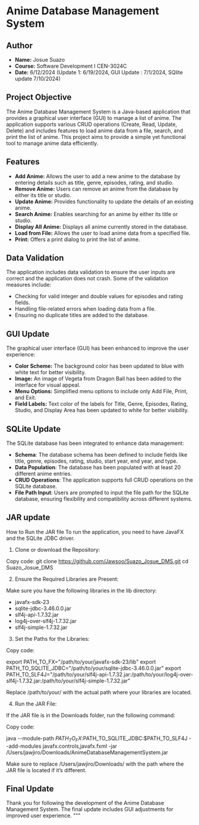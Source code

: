 # Anime Database Management System

## Author
- **Name:** Josue Suazo
- **Course:** Software Development I CEN-3024C
- **Date:** 6/12/2024 (Update 1: 6/19/2024, GUI Update : 7/1/2024, SQlite update 7/10/2024)

## Project Objective
The Anime Database Management System is a Java-based application that provides a graphical user interface (GUI) to manage a list of anime. The application supports various CRUD operations (Create, Read, Update, Delete) and includes features to load anime data from a file, search, and print the list of anime. This project aims to provide a simple yet functional tool to manage anime data efficiently.

## Features
- **Add Anime:** Allows the user to add a new anime to the database by entering details such as title, genre, episodes, rating, and studio.
- **Remove Anime:** Users can remove an anime from the database by either its title or studio.
- **Update Anime:** Provides functionality to update the details of an existing anime.
- **Search Anime:** Enables searching for an anime by either its title or studio.
- **Display All Anime:** Displays all anime currently stored in the database.
- **Load from File:** Allows the user to load anime data from a specified file.
- **Print:** Offers a print dialog to print the list of anime.
  
## Data Validation
The application includes data validation to ensure the user inputs are correct and the application does not crash. Some of the validation measures include:
- Checking for valid integer and double values for episodes and rating fields.
- Handling file-related errors when loading data from a file.
- Ensuring no duplicate titles are added to the database.

## GUI Update
The graphical user interface (GUI) has been enhanced to improve the user experience:
- **Color Scheme:** The background color has been updated to blue with white text for better visibility.
- **Image:** An image of Vegeta from Dragon Ball has been added to the interface for visual appeal.
- **Menu Options:** Simplified menu options to include only Add File, Print, and Exit.
- **Field Labels:** Text color of the labels for Title, Genre, Episodes, Rating, Studio, and Display Area has been updated to white for better visibility.

## SQLite Update
The SQLite database has been integrated to enhance data management:

- **Schema**: The database schema has been defined to include fields like title, genre, episodes, rating, studio, start year, end year, and type.
- **Data Population**: The database has been populated with at least 20 different anime entries.
- **CRUD Operations**: The application supports full CRUD operations on the SQLite database.
- **File Path Input**: Users are prompted to input the file path for the SQLite database, ensuring flexibility and compatibility across different systems.


## JAR update

How to Run the JAR file
To run the application, you need to have JavaFX and the SQLite JDBC driver. 

1. Clone or download the Repository:

Copy code:
git clone https://github.com/Jawsoo/Suazo_Josue_DMS.git
cd Suazo_Josue_DMS

2. Ensure the Required Libraries are Present:

Make sure you have the following libraries in the lib directory:

- javafx-sdk-23
- sqlite-jdbc-3.46.0.0.jar
- slf4j-api-1.7.32.jar
- log4j-over-slf4j-1.7.32.jar
- slf4j-simple-1.7.32.jar

3. Set the Paths for the Libraries:

Copy code:

export PATH_TO_FX="/path/to/your/javafx-sdk-23/lib"
export PATH_TO_SQLITE_JDBC="/path/to/your/sqlite-jdbc-3.46.0.0.jar"
export PATH_TO_SLF4J="/path/to/your/slf4j-api-1.7.32.jar:/path/to/your/log4j-over-slf4j-1.7.32.jar:/path/to/your/slf4j-simple-1.7.32.jar"

Replace /path/to/your/ with the actual path where your libraries are located.

4. Run the JAR File:

If the JAR file is in the Downloads folder, run the following command:

Copy code:

java --module-path $PATH_TO_FX:$PATH_TO_SQLITE_JDBC:$PATH_TO_SLF4J --add-modules javafx.controls,javafx.fxml -jar /Users/jawjiro/Downloads/AnimeDatabaseManagementSystem.jar

Make sure to replace /Users/jawjiro/Downloads/ with the path where the JAR file is located if it’s different.


## Final Update
Thank you for following the development of the Anime Database Management System. The final update includes GUI adjustments for improved user experience.
"""
